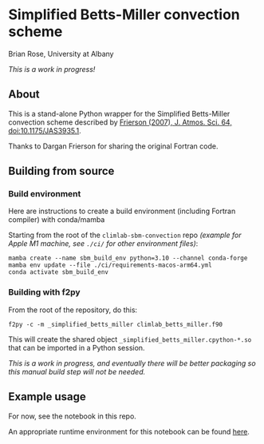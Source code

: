 # Simplified Betts-Miller convection scheme

Brian Rose, University at Albany

_This is a work in progress!_

## About

This is a stand-alone Python wrapper for the Simplified Betts-Miller convection scheme described by [Frierson (2007), J. Atmos. Sci. 64, doi:10.1175/JAS3935.1](https://doi.org/10.1175/JAS3935.1).

Thanks to Dargan Frierson for sharing the original Fortran code.


## Building from source

### Build environment

Here are instructions to create a build environment (including Fortran compiler) with conda/mamba

Starting from the root of the `climlab-sbm-convection` repo *(example for Apple M1 machine, see `./ci/` for other environment files)*:
```
mamba create --name sbm_build_env python=3.10 --channel conda-forge
mamba env update --file ./ci/requirements-macos-arm64.yml
conda activate sbm_build_env
```

### Building with f2py

From the root of the repository, do this:
```
f2py -c -m _simplified_betts_miller climlab_betts_miller.f90
```

This will create the shared object `_simplified_betts_miller.cpython-*.so` that can be imported in a Python session.

_This is a work in progress, and eventually there will be better packaging so this manual build step will not be needed._

##  Example usage

For now, see the notebook in this repo.

An appropriate runtime environment for this notebook can be found [here](https://github.com/brian-rose/ClimateLaboratoryBook/blob/main/environment.yml).
